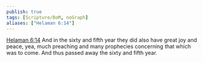 ```yaml
---
publish: true
tags: [Scripture/BoM, noGraph]
aliases: ["Helaman 6:14"]
---
```

[Helaman 6:14](https://churchofjesuschrist.org/study/scriptures/bofm/hel/6?lang=eng&id=p14#p14) And in the sixty and fifth year they did also have great joy and peace, yea, much preaching and many prophecies concerning that which was to come. And thus passed away the sixty and fifth year.
